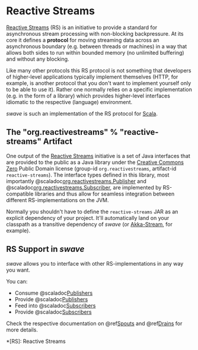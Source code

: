 Reactive Streams
================

[Reactive Streams][Reactive Streams] (RS) is an initiative to provide a standard for asynchronous stream processing with
non-blocking backpressure. At its core it defines a **protocol** for moving streaming data across an asynchronous
boundary (e.g. between threads or machines) in a way that allows both sides to run within bounded memory (no unlimited
buffering) and without any blocking.

Like many other protocols this RS protocol is not something that developers of higher-level applications typically
implement themselves (HTTP, for example, is another protocol that you don't want to implement yourself only to be able
to use it). Rather one normally relies on a specific implementation (e.g. in the form of a library) which provides
higher-level interfaces idiomatic to the respective (language) environment.

*swave* is such an implementation of the RS protocol for [Scala].


The "org.reactivestreams" % "reactive-streams" Artifact
-------------------------------------------------------

One output of the [Reactive Streams] initiative is a set of Java interfaces that are provided to the public as a Java
library under the [Creative Commons Zero] Public Domain license (group-id `org.reactivestreams`,
artifact-id `reactive-streams`).
The interface types defined in this library, most importantly
@scaladoc[org.reactivestreams.Publisher](org.reactivestreams.Publisher) and
@scaladoc[org.reactivestreams.Subscriber](org.reactivestreams.Publisher), are implemented by RS-compatible
libraries and thus allow for seamless integration between different RS-implementations on the JVM.

Normally you shouldn't have to define the `reactive-streams` JAR as an explicit dependency of your project.
It'll automatically land on your classpath as a transitive dependency of *swave* (or [Akka-Stream], for example).


RS Support in *swave*
---------------------

*swave* allows you to interface with other RS-implementations in any way you want.

You can:

- Consume @scaladoc[Publishers](org.reactivestreams.Publisher)
- Provide @scaladoc[Publishers](org.reactivestreams.Publisher)
- Feed into @scaladoc[Subscribers](org.reactivestreams.Subscriber)
- Provide @scaladoc[Subscribers](org.reactivestreams.Subscriber)

Check the respective documentation on @ref[Spouts](../usage/spouts.md) and
@ref[Drains](../usage/drains.md) for more details. 

  [Reactive Streams]: http://www.reactive-streams.org/
  [Scala]: http://www.scala-lang.org/
  [Creative Commons Zero]: http://creativecommons.org/publicdomain/zero/1.0
  [Akka-Stream]: http://doc.akka.io/docs/akka/2.4/scala/stream/index.html
  *[RS]: Reactive Streams
